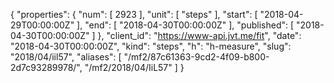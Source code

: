 {
  "properties": {
    "num": [
      2923
    ],
    "unit": [
      "steps"
    ],
    "start": [
      "2018-04-29T00:00:00Z"
    ],
    "end": [
      "2018-04-30T00:00:00Z"
    ],
    "published": [
      "2018-04-30T00:00:00Z"
    ]
  },
  "client_id": "https://www-api.jvt.me/fit",
  "date": "2018-04-30T00:00:00Z",
  "kind": "steps",
  "h": "h-measure",
  "slug": "2018/04/iil57",
  "aliases": [
    "/mf2/87c61363-9cd2-4f09-b800-2d7c93289978/",
    "/mf2/2018/04/IiL57"
  ]
}

